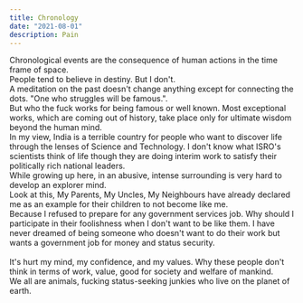 ```yaml
---
title: Chronology 
date: "2021-08-01"
description: Pain
---
```


Chronological events are the consequence of human actions in the time frame of space.
<br />
People tend to believe in destiny. But I don't.
<br />
A meditation on the past doesn't change anything except for connecting the dots. "One who struggles will be famous.". 
<br />
But who the fuck works for being famous or well known. Most exceptional works, which are coming out of history, take place only for ultimate wisdom beyond the human mind.
<br />
In my view, India is a terrible country for people who want to discover life through the lenses of Science and Technology. I don't know what ISRO's scientists think of life though they are doing interim work to satisfy their politically rich national leaders.
<br />
While growing up here, in an abusive, intense surrounding is very hard to develop an explorer mind.
<br />
Look at this,  My Parents, My  Uncles, My Neighbours have already declared me as an example for their children to not become like me. 
<br />
Because I refused to prepare for any government services job. Why should I participate in their foolishness when I don't want to be like them. I have never dreamed of being someone who doesn't want to do their work but wants a government job for money and status security.
<br />  
It's hurt my mind, my confidence, and my values. Why these people don't think in terms of work, value, good for society and welfare of mankind.
<br />
We all are animals, fucking status-seeking junkies who live on the planet of earth. 
 